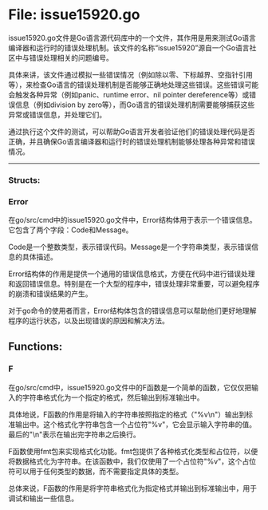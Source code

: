 # File: issue15920.go

issue15920.go文件是Go语言源代码库中的一个文件，其作用是用来测试Go语言编译器和运行时的错误处理机制。该文件的名称“issue15920”源自一个Go语言社区中与错误处理相关的问题编号。

具体来讲，该文件通过模拟一些错误情况（例如除以零、下标越界、空指针引用等），来检查Go语言的错误处理机制是否能够正确地处理这些错误。这些错误可能会触发各种异常（例如panic、runtime error、nil pointer dereference等）或错误信息（例如division by zero等），而Go语言的错误处理机制需要能够捕获这些异常或错误信息，并处理它们。

通过执行这个文件的测试，可以帮助Go语言开发者验证他们的错误处理代码是否正确，并且确保Go语言编译器和运行时的错误处理机制能够处理各种异常和错误情况。




---

### Structs:

### Error

在go/src/cmd中的issue15920.go文件中，Error结构体用于表示一个错误信息。它包含了两个字段：Code和Message。

Code是一个整数类型，表示错误代码。Message是一个字符串类型，表示错误信息的具体描述。

Error结构体的作用是提供一个通用的错误信息格式，方便在代码中进行错误处理和返回错误信息。特别是在一个大型的程序中，错误处理非常重要，可以避免程序的崩溃和错误结果的产生。

对于go命令的使用者而言，Error结构体包含的错误信息可以帮助他们更好地理解程序的运行状态，以及出现错误的原因和解决方法。



## Functions:

### F

在go/src/cmd中，issue15920.go文件中的F函数是一个简单的函数，它仅仅把输入的字符串格式化为一个指定的格式，然后输出到标准输出中。

具体地说，F函数的作用是将输入的字符串按照指定的格式（"%v\n"）输出到标准输出中。这个格式化字符串包含一个占位符"%v"，它会显示输入字符串的值。最后的"\n"表示在输出完字符串之后换行。

F函数使用fmt包来实现格式化功能。fmt包提供了各种格式化类型和占位符，以便将数据格式化为字符串。在该函数中，我们仅使用了一个占位符"%v"，这个占位符可以用于任何类型的数据，而不需要指定具体的类型。

总体来说，F函数的作用是将字符串格式化为指定格式并输出到标准输出中，用于调试和输出一些信息。



